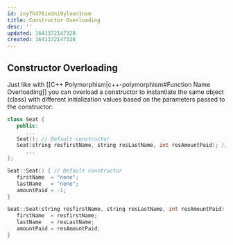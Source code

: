 ```yaml
---
id: zoy7hd76iedni9yleun1nxm
title: Constructor Overloading
desc: ''
updated: 1641372147328
created: 1641372147328
---
```



## Constructor Overloading

Just like with  [[C++ Polymorphism|c++-polymorphism#Function Name Overloading]] you can overload a constructor to instantiate the same object (class) with different initialization values based on the parameters passed to the constructor:

```cpp
class Seat {
   public:
      ...
   Seat(); // Default constructor
   Seat(string resfirstName, string resLastName, int resAmountPaid); // Second constructor
      ...
};

Seat::Seat() { // Default constructor
   firstName  = "none";
   lastName   = "none";
   amountPaid = -1;
}

Seat::Seat(string resfirstName, string resLastName, int resAmountPaid) { // Second constructor
   firstName  = resfirstName;
   lastName   = resLastName;
   amountPaid = resAmountPaid;
}
```

